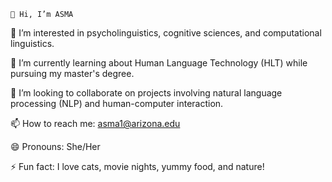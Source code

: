     👋 Hi, I’m ASMA

👀 I’m interested in psycholinguistics, cognitive sciences, and computational linguistics.

🌱 I’m currently learning about Human Language Technology (HLT) while pursuing my master's degree.

💞️ I’m looking to collaborate on projects involving natural language processing (NLP) and human-computer interaction.

📫 How to reach me: asma1@arizona.edu

😄 Pronouns: She/Her

⚡ Fun fact: I love cats, movie nights, yummy food, and nature!

<!---
amyasma/amyasma is a ✨ special ✨ repository because its `README.md` (this file) appears on your GitHub profile.
You can click the Preview link to take a look at your changes.
--->

